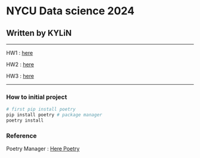 # NYCU Data science 2024

## Written by KYLiN

---
HW1 : [here](./HW1/README.md)

HW2 : [here](./HW2/README.md)

HW3 : [here](./HW3/README.md)

---

### How to initial project

```sh
# first pip install poetry
pip install poetry # package manager
poetry install
```

### Reference

Poetry Manager : [Here Poetry](https://python-poetry.org/)
